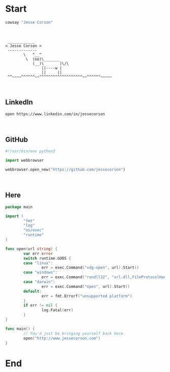 
# Start

```bash
cowsay "Jesse Corson"
```
<br>

<!-- <table style="width:100%">
  <tr>
    <td><img src="./images/jesse_corson.png" alt="profile" width="250"></td>
    <td><font face="verdana" size="30"> Jesse Corson</font></td>
  </tr>
</table> -->


```
 ____________
< Jesse Corson >
 -------------
        \   ^__^
         \  (oo)\_______
            (__)\       )\/\
                ||----w |
                ||     ||
 ^^~~~~^^^^^^~~^^^^^^^^^^^^^^^^^^^~~^^^^^^~~~~~              
```
<br>

## LinkedIn

```bash
open https://www.linkedin.com/in/jessecorson
```

<br>

## GitHub

```python
#!/usr/bin/env python3

import webbrowser

webbrowser.open_new("https://github.com/jessecorson")
```
<br>

## Here

```go
package main

import (
        "fmt"
        "log"
        "os/exec"
        "runtime"
)

func open(url string) {
        var err error
        switch runtime.GOOS {
        case "linux":
                err = exec.Command("xdg-open", url).Start()
        case "windows":
                err = exec.Command("rundll32", "url.dll,FileProtocolHandler", url).Start()
        case "darwin":
                err = exec.Command("open", url).Start()
        default:
                err = fmt.Errorf("unsupported platform")
        }
        if err != nil {
                log.Fatal(err)
        }
}

func main() {
        // You'd just be bringing yourself back here
        open("http://www.jessecorson.com")
}
```
# End